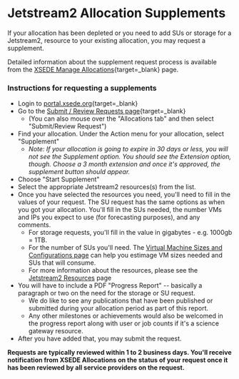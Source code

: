 # Jetstream2 Allocation Supplements

If your allocation has been depleted or you need to add SUs or storage for a Jetstream2, resource to your existing allocation, you may request a supplement.

Detailed information about the supplement request process is available from the [XSEDE Manage Allocations](https://portal.xsede.org/allocations/managing#managealloc-supplements){target=_blank} page.

### Instructions for requesting a supplements

* Login to [portal.xsede.org](https://portal.xsede.org){target=_blank}
* Go to the [Submit / Review Requests page](https://portal.xsede.org/group/xup/submit-request#/){target=_blank}
    * (You can also mouse over the "Allocations tab" and then select "Submit/Review Request")
* Find your allocation. Under the Action menu for your allocation, select "Supplement"
    * *Note: If your allocation is going to expire in 30 days or less, you will not see the Supplement option. You should see the Extension option, though. Choose a 3 month extension and once it's approved, the supplement button should appear.*
* Choose "Start Supplement"
* Select the appropriate Jetstream2 resources(s) from the list.
* Once you have selected the resources you need, you'll need to fill in the values of your request. The SU request has the same options as when you got your allocation. You'll fill in the SUs needed, the number VMs and IPs you expect to use (for forecasting purposes), and any comments.
    * For storage requests, you'll fill in the value in gigabytes - e.g. 1000gb = 1TB.
    * For the number of SUs you'll need. The [Virtual Machine Sizes and Configurations page](../general/vmsizes.md) can help you estimage VM sizes needed and SUs that will consume.
    * For more information about the resources, please see the [Jetstream2 Resources](../general/resources.md) page
* You will have to include a PDF "Progress Report" -- basically a paragraph or two on the need for the storage or SU request.
    * We do like to see any publications that have been published or submitted during your allocation period as part of this report.
    * Any other milestones or achievements would also be welcomed in the progress report along with user or job counts if it's a science gateway resource.
* After you have added that, you may submit the request.

**Requests are typically reviewed within 1 to 2 business days. You'll receive notification from XSEDE Allocations on the status of your request once it has been reviewed by all service providers on the request.**
